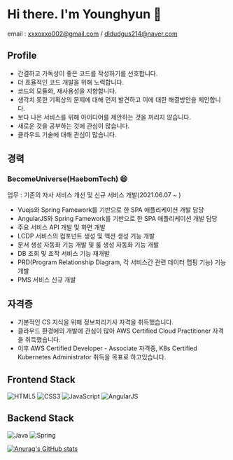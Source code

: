 # Hi there. I'm Younghyun 👋 
email : xxxoxxo002@gmail.com / dldudgus214@naver.com

<!--
**yhlee002/yhlee002** is a ✨ _special_ ✨ repository because its `README.md` (this file) appears on your GitHub profile.

Here are some ideas to get you started:

- 🔭 I’m currently working on ...
- 🌱 I’m currently learning ...
- 👯 I’m looking to collaborate on ...
- 🤔 I’m looking for help with ...
- 💬 Ask me about ...
- 📫 How to reach me: ...
- 😄 Pronouns: ...
- ⚡ Fun fact: ...
-->

## Profile
- 간결하고 가독성이 좋은 코드를 작성하기를 선호합니다.
- 더 효율적인 코드 개발을 위해 노력합니다.
- 코드의 모듈화, 재사용성을 지향합니다.
- 생각치 못한 기획상의 문제에 대해 먼저 발견하고 이에 대한 해결방안을 제안합니다.
- 보다 나은 서비스를 위해 아이디어를 제안하는 것을 꺼리지 않습니다.
- 새로운 것을 공부하는 것에 관심이 많습니다.
- 클라우드 기술에 대해 관심이 많습니다.

## 경력
### BecomeUniverse(HaebomTech) 😄
업무 : 기존의 자사 서비스 개선 및 신규 서비스 개발(2021.06.07 ~ )
- Vuejs와 Spring Famework를 기반으로 한 SPA 애플리케이션 개발 담당
- AngularJS와 Spring Famework를 기반으로 한 SPA 애플리케이션 개발 담당
- 주요 서비스 API 개발 및 화면 개발
- LCDP 서비스의 컴포넌트 생성 및 액션 생성 기능 개발
- 문서 생성 자동화 기능 개발 및 룰 생성 자동화 기능 개발
- DB 조회 및 조작 서비스 기능 재개발
- PRD(Program Relationship Diagram, 각 서비스간 관련 데이터 맵핑 기능) 기능 개발
- PMS 서비스 신규 개발

## 자격증
- 기본적인 CS 지식을 위해 정보처리기사 자격을 취득했습니다.
- 클라우드 환경에의 개발에 관심이 많아 AWS Certified Cloud Practitioner 자격을 취득했습니다.
- 이후 AWS Certified Developer - Associate 자격증, K8s Certified Kubernetes Administrator 취득을 목표로 하고있습니다.

## Frontend Stack

<img alt="HTML5" src ="https://img.shields.io/badge/HTML5-E34F26.svg?&style=flat-square&logo=HTML5&logoColor=white"/> <img alt="CSS3" src ="https://img.shields.io/badge/CSS3-1572B6.svg?&style=flat-square&logo=CSS3&logoColor=white"/> <img alt="JavaScript" src ="https://img.shields.io/badge/JavaScript-F7DF1E.svg?&style=flat-square&logo=JavaScript&logoColor=white"/> <img alt="AngularJS" src ="https://img.shields.io/badge/AngularJS-E23237.svg?&style=flat-square&logo=AngularJS&logoColor=white"/>


## Backend Stack

<img alt="Java" src ="https://img.shields.io/badge/Java-007396.svg?&style=flat-square&logo=Java&logoColor=white"/> <img alt="Spring" src ="https://img.shields.io/badge/Spring-6DB33F.svg?&style=flat-square&logo=Spring&logoColor=white"/>

[![Anurag's GitHub stats](https://github-readme-stats.vercel.app/api?username=yhlee002)](https://github.com/anuraghazra/github-readme-stats)
